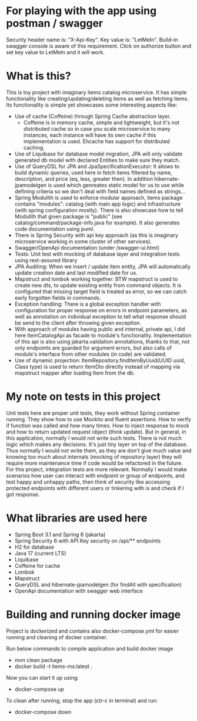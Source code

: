 # For playing with the app using postman / swagger

Security header name is: "X-Api-Key". Key value is: "LetMeIn". Build-in swagger console is aware of this requirement.
Click on authorize button and set key value to LetMeIn and it will work.

# What is this?

This is toy project with imaginary items catalog microservice. It has simple functionality like
creating/updating/deleting items as well as fetching items. Its functionality is simple yet showcases some interesting
aspects like:

- Use of cache (Coffeine) through Spring Cache abstraction layer.
    - Coffeine is in memory cache, simple and lightweight, but it's not distributed cache so in case you scale
      microservice to many instances, each instance will have its own cache if this implementation is used. Ehcache has
      support for distributed caching.
- Use of Liquibase for database model migration, JPA will only validate generated db model with declared Entities to
  make sure they match.
- Use of QueryDSL for JPA and JpaSpecificationExecutor: It allows to build dynamic queries, used here in fetch items
  filtered by name, description, and price (eq, less, greater then). In addition hibernate-jpamodelgen is used which
  genreates static model for us to use while defining criteria so we don't deal with field names defined as strings...
- Spring Modulith is used to enforce modular approach, items package contains "modules": catalog (with main app logic)
  and infrastructure (with spring configuration mostly). There is also showcase how to tell Modulith that given package
  is "public" (see catalog/command/package-info.java for example). It also generates code documentation using puml.
- There is Spring Security with api key approach (as this is imaginary microservice working in some cluster of other
  services).
- Swagger/OpenApi documentation (under /swagger-ui.html)
- Tests: Unit test with mocking of database layer and integration tests using rest-assured library
- JPA Auditing: When we insert / update item entity, JPA will automatically update creation date and last modified date
  for us.
- Mapstruct and lombok working together: BTW mapstruct is used to create new dts, to update existing entity from command
  objects. It is configured that missing target field is treated as error, so we can catch early forgotten fields in
  commands.
- Exception handling: There is a global exception handler with configuration for proper response on errors in endpoint
  parameters, as well as annotation on individual exception to tell what response should be send to the client after
  throwing given exception.
- With approach of modules having public and internal, private api, I did here ItemCatalogApi as facade to module's
  functionality. Implementation of this api is also using jakarta.validation annotations, thanks to that,
  not only endpoints are guarded for argument errors, but also calls of module's interface from other modules (in code)
  are validated.
- Use of dynamic projection: ItemRepository.findItemByUuid(UUID uuid, Class<T> type) is used to return ItemDto
  directly instead of mapping via mapstruct mapper after loading Item from the db.

# My note on tests in this project

Unit tests here are proper unit tests, they work without Spring container running. They show how to use Mockito and
fluent assertions. How to verify if function was called and how many times. How to inject response to mock and how to
return updated request object (think update).
But in general, in this application, normally I would not write such tests. There is not much logic which makes any
decisions. It's just tiny layer on top of the database. Thus normally I would not write them, as they are don't give
much value and knowing too much about internals (mocking of repository layer)
they will require more maintenance time if code would be refactored in the future. For this project, integration tests
are more relevant. Normally I would make scenarios how user can interact with endpoint or group of endpoints, and test
happy and unhappy paths, then think of security like accessing protected
endpoints with different users or tinkering with is and check if I got response.

# What libraries are used here

- Spring Boot 3.1 and Spring 6 (jakarta)
- Spring Security 6 with API Key security on /api/** endpoints
- H2 for database
- Java 17 (current LTS)
- Liquibase
- Coffeine for cache
- Lombok
- Mapstruct
- QueryDSL and hibernate-jpamodelgen (for findAll with specification)
- OpenApi documentation with swagger web interface

# Building and running docker image

Project is dockerized and contains also docker-compose.yml for easier running and cleaning of docker container.

Run below commands to compile application and build docker image

- mvn clean package
- docker build -t items-ms:latest .

Now you can start it up using:

- docker-compose up

To clean after running, stop the app (ctr-c in terminal) and run:

- docker-compose down
